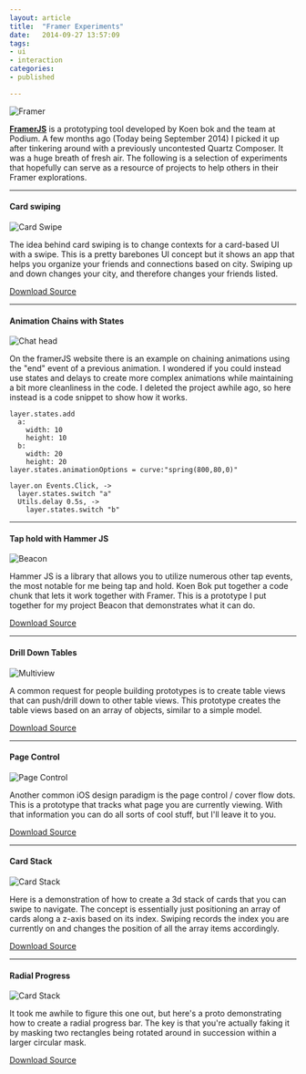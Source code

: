 ```yaml
---
layout: article
title:  "Framer Experiments"
date:   2014-09-27 13:57:09
tags: 
- ui 
- interaction 
categories:
- published

---
```


![Framer]({{edchao.github.io}}/assets/img_framer.jpg)

<!--more-->

[**FramerJS**](http://framerjs.com) is a prototyping tool developed by Koen bok and the team at Podium.  A few months ago (Today being September 2014) I picked it up after tinkering around with a previously uncontested Quartz Composer.  It was a huge breath of fresh air.  The following is a selection of experiments that hopefully can serve as a resource of projects to help others in their Framer explorations.

---

#### Card swiping

![Card Swipe]({{edchao.github.io}}/assets/gif_cardfeed.gif)

The idea behind card swiping is to change contexts for a card-based UI with a swipe.  This is a pretty barebones UI concept but it shows an app that helps you organize your friends and connections based on city.  Swiping up and down changes your city, and therefore changes your friends listed.

[Download Source](https://dl.dropboxusercontent.com/u/1916165/edchao_cardfeed.framer.zip)

---

#### Animation Chains with States

![Chat head]({{edchao.github.io}}/assets/gif_chathead.gif)

On the framerJS website there is an example on chaining animations using the "end" event of a previous animation.  I wondered if you could instead use states and delays to create more complex animations while maintaining a bit more cleanliness in the code.  I deleted the project awhile ago, so here instead is a code snippet to show how it works.

	layer.states.add
	  a: 
	    width: 10
	    height: 10
	  b:
	    width: 20
	    height: 20
	layer.states.animationOptions = curve:"spring(800,80,0)"

	layer.on Events.Click, ->
	  layer.states.switch "a"
	  Utils.delay 0.5s, ->
	    layer.states.switch "b"


---

#### Tap hold with Hammer JS

![Beacon]({{edchao.github.io}}/assets/gif_beacon.gif)

Hammer JS is a library that allows you to utilize numerous other tap events, the most notable for me being tap and hold.  Koen Bok put together a code chunk that lets it work together with Framer.  This is a prototype I put together for my project Beacon that demonstrates what it can do. 

[Download Source](https://dl.dropboxusercontent.com/u/1916165/beacon_proto.zip)  

---

#### Drill Down Tables

![Multiview]({{edchao.github.io}}/assets/gif_multiview.gif)

A common request for people building prototypes is to create table views that can push/drill down to other table views.  This prototype creates the table views based on an array of objects, similar to a simple model.

[Download Source](https://dl.dropboxusercontent.com/u/1916165/edchao_multiview.framer.zip)

---

#### Page Control

![Page Control]({{edchao.github.io}}/assets/gif_cardtable.gif)

Another common iOS design paradigm is the page control / cover flow dots.  This is a prototype that tracks what page you are currently viewing.  With that information you can do all sorts of cool stuff, but I'll leave it to you. 

[Download Source](https://dl.dropboxusercontent.com/u/1916165/edchao_pagecontrol.framer.zip)


---

#### Card Stack

![Card Stack]({{edchao.github.io}}/assets/gif_cardstack.gif)

Here is a demonstration of how to create a 3d stack of cards that you can swipe to navigate.  The concept is essentially just positioning an array of cards along a z-axis based on its index.  Swiping records the index you are currently on and changes the position of all the array items accordingly. 

[Download Source](https://dl.dropboxusercontent.com/u/1916165/edchao_cardstack.framer.zip)

---

#### Radial Progress

![Card Stack]({{edchao.github.io}}/assets/gif_radial.gif)

It took me awhile to figure this one out, but here's a proto demonstrating how to create a radial progress bar.  The key is that you're actually faking it by masking two rectangles being rotated around in succession within a larger circular mask.  

[Download Source](https://dl.dropboxusercontent.com/u/1916165/edchao_radial_progress.framer.zip)







